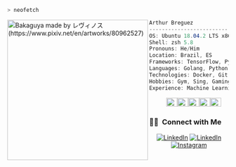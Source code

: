 
```zsh
> neofetch
```

<img align="left" src="https://i.ibb.co/qMn8870/fotor-ai-20240315214856.jpg" alt="Bakaguya made by レヴィノス (https://www.pixiv.net/en/artworks/80962527)" width="320" /> 

```csharp
Arthur Breguez
-------------------------
OS: Ubuntu 18.04.2 LTS x86_64
Shell: zsh 5.8
Pronouns: He/Him
Location: Brazil, ES
Frameworks: TensorFlow, PyTorch, Keras, HuggingFace, Flask, Hardhat, Laravel
Languages: Golang, Python, C, C++, JavaScript, PHP, Solidity
Technologies: Docker, Git, Linux, Grafana, Matlab, MySql, Sqlite3, Shell
Hobbies: Gym, Sing, Gaming, Camping
Experience: Machine Learning, Backend Development, DevOps, Engineering
```
<p align="left">
  &nbsp; &nbsp; &nbsp; &nbsp; &nbsp;
  <img alt="##4f5654" src="https://via.placeholder.com/15/4F5654/000000?text=+" width="25" height="20" /><img alt="#8E502F" src="https://via.placeholder.com/15/C99B75/000000?text=+" width="25" height="20" /><img alt="#21474E" src="https://via.placeholder.com/15/894E2E/000000?text=+" width="25" height="20" /><img alt="#060504" src="https://via.placeholder.com/15/434D4A/000000?text=+" width="25" height="20" /><img alt="#ADA7A1" src="https://via.placeholder.com/15/12110D/000000?text=+" width="25" height="20" />
</p>

### 🤝🏻 &nbsp;Connect with Me

<p align="center">
  <a href="https://www.arthurbreguez.info" title="Website">
  <img src="https://img.shields.io/badge/Google_chrome-4285F4?style=for-the-badge&logo=Google-chrome&logoColor=white&link=https://www.arthurbreguez.info" alt="LinkedIn"/></a>
  <a href="https://www.linkedin.com/in/breguez-ai" title="LinkedIn">
  <img src="https://img.shields.io/badge/LinkedIn-0077B5?style=for-the-badge&logo=linkedin&logoColor=white&link=https://www.linkedin.com/in/breguez-ai" alt="LinkedIn"/></a>
  <a href="https://instagram.com/arthurbreguez" title="Instagram">
  <img src="https://img.shields.io/badge/Instagram-E4405F?style=for-the-badge&logo=instagram&logoColor=white&link=https://instagram.com/arthurbreguez" alt="Instagram"/></a>
</p>
